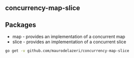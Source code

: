 ## concurrency-map-slice

## Packages

- map - provides an implementation of a concurrent map
- slice - provides an implementation of a concurrent slice

```bash
go get -v github.com/maurodelazeri/concurrency-map-slice
```
